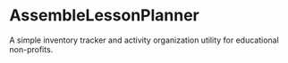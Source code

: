# AssembleLessonPlanner
A simple inventory tracker and activity organization utility for educational non-profits.

